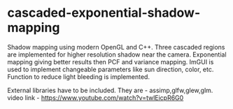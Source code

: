 # cascaded-exponential-shadow-mapping
Shadow mapping using modern OpenGL and C++. Three cascaded regions are implemented for higher resolution shadow near the camera. Exponential mapping giving better results then PCF and variance mapping. ImGUI is used to implement changeable parameters like sun direction, color, etc. Function to reduce light bleeding is implemented.

External libraries have to be included. They are - assimp,glfw,glew,glm.
video link - https://www.youtube.com/watch?v=twlEicpR6G0

